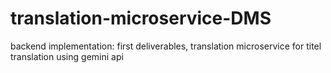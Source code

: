 # translation-microservice-DMS
backend implementation: first deliverables, translation microservice for titel translation using gemini api 
